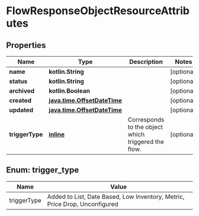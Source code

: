 
# FlowResponseObjectResourceAttributes

## Properties
| Name | Type | Description | Notes |
| ------------ | ------------- | ------------- | ------------- |
| **name** | **kotlin.String** |  |  [optional] |
| **status** | **kotlin.String** |  |  [optional] |
| **archived** | **kotlin.Boolean** |  |  [optional] |
| **created** | [**java.time.OffsetDateTime**](java.time.OffsetDateTime.md) |  |  [optional] |
| **updated** | [**java.time.OffsetDateTime**](java.time.OffsetDateTime.md) |  |  [optional] |
| **triggerType** | [**inline**](#TriggerType) | Corresponds to the object which triggered the flow. |  [optional] |


<a id="TriggerType"></a>
## Enum: trigger_type
| Name | Value |
| ---- | ----- |
| triggerType | Added to List, Date Based, Low Inventory, Metric, Price Drop, Unconfigured |



